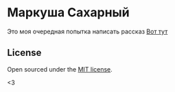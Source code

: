 # Маркуша Сахарный
Это моя очередная попытка написать рассказ
[Вот тут](philatm.github.io)
## License

Open sourced under the [MIT license](LICENSE.md).

<3
